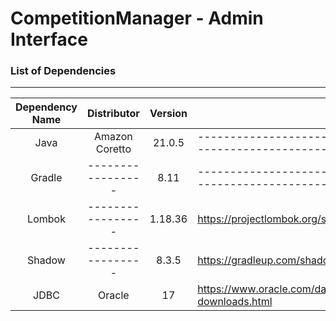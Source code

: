 # CompetitionManager - Admin Interface

### List of Dependencies

---

| Dependency Name |    Distributor    | Version | Install                                                                                  |
|:---------------:|:-----------------:|:-------:|------------------------------------------------------------------------------------------|
|      Java       |  Amazon Coretto   | 21.0.5  | ---------------------------------------------------------------------------------------- |
|     Gradle      | ----------------- |  8.11   | ---------------------------------------------------------------------------------------- |
|     Lombok      | ----------------- | 1.18.36 | https://projectlombok.org/setup/gradle                                                   |
|     Shadow      | ----------------- |  8.3.5  | https://gradleup.com/shadow/getting-started/                                             |
|      JDBC       |      Oracle       |   17    | https://www.oracle.com/database/technologies/appdev/jdbc-downloads.html                  |